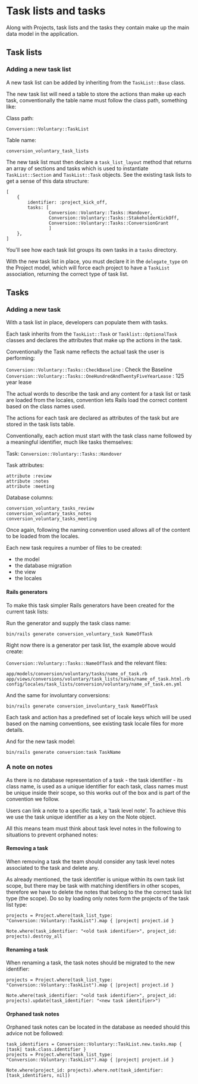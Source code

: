 # Task lists and tasks

Along with Projects, task lists and the tasks they contain make up the main data
model in the application.

## Task lists

### Adding a new task list

A new task list can be added by inheriting from the `TaskList::Base` class.

The new task list will need a table to store the actions than make up each task,
conventionally the table name must follow the class path, something like:

Class path:

```
Conversion::Voluntary::TaskList
```

Table name:

```
conversion_voluntary_task_lists
```

The new task list must then declare a `task_list_layout` method that returns an
array of sections and tasks which is used to instantiate `TaskList::Section` and
`TaskList::Task` objects. See the existing task lists to get a sense of this
data structure:

```
[
    {
        identifier: :project_kick_off,
        tasks: [
                Conversion::Voluntary::Tasks::Handover,
                Conversion::Voluntary::Tasks::StakeholderKickOff,
                Conversion::Voluntary::Tasks::ConversionGrant
                ]
    },
]
```

You'll see how each task list groups its own tasks in a `tasks` directory.

With the new task list in place, you must declare it in the `delegate_type` on
the Project model, which will force each project to have a `TaskList`
association, returning the correct type of task list.

## Tasks

### Adding a new task

With a task list in place, developers can populate them with tasks.

Each task inherits from the `TaskList::Task` or `Tasklist::OptionalTask` classes
and declares the attributes that make up the actions in the task.

Conventionally the Task name reflects the actual task the user is performing:

`Conversion::Voluntary::Tasks::CheckBaseline` : Check the Baseline
`Conversion::Voluntary::Tasks::OneHundredAndTwentyFiveYearLease` : 125 year
lease

The actual words to describe the task and any content for a task list or task
are loaded from the locales, convention lets Rails load the correct content
based on the class names used.

The actions for each task are declared as attributes of the task but are stored
in the task lists table.

Conventionally, each action must start with the task class name followed by a
meaningful identifier, much like tasks themselves:

Task: `Conversion::Voluntary::Tasks::Handover`

Task attributes:

```
attribute :review
attribute :notes
attribute :meeting
```

Database columns:

```
conversion_voluntary_tasks_review
conversion_voluntary_tasks_notes
conversion_voluntary_tasks_meeting
```

Once again, following the naming convention used allows all of the content to be
loaded from the locales.

Each new task requires a number of files to be created:

- the model
- the database migration
- the view
- the locales

#### Rails generators

To make this task simpler Rails generators have been created for the current
task lists:

Run the generator and supply the task class name:

```
bin/rails generate conversion_voluntary_task NameOfTask
```

Right now there is a generator per task list, the example above would create:

`Conversion::Voluntary::Tasks::NameOfTask` and the relevant files:

```
app/models/conversion/voluntary/tasks/name_of_task.rb
app/views/conversions/voluntary/task_lists/tasks/name_of_task.html.rb
config/locales/task_lists/conversion/voluntary/name_of_task.en.yml
```

And the same for involuntary conversions:

```
bin/rails generate conversion_involuntary_task NameOfTask
```

Each task and action has a predefined set of locale keys which will be used
based on the naming conventions, see existing task locale files for more
details.

And for the new task model:

```
bin/rails generate conversion:task TaskName
```

### A note on notes

As there is no database representation of a task - the task identifier - its
class name, is used as a unique identifier for each task, class names must be
unique inside their scope, so this works out of the box and is part of the
convention we follow.

Users can link a note to a specific task, a 'task level note'. To achieve this
we use the task unique identifier as a key on the Note object.

All this means team must think about task level notes in the following to
situations to prevent orphaned notes:

#### Removing a task

When removing a task the team should consider any task level notes associated to
the task and delete any.

As already mentioned, the task identifier is unique within its own task list
scope, but there may be task with matching identifiers in other scopes,
therefore we have to delete the notes that belong to the the correct task list
type (the scope). Do so by loading only notes form the projects of the task list
type:

```
projects = Project.where(task_list_type: "Conversion::Voluntary::TaskList").map { |project| project.id }

Note.where(task_identifier: "<old task identifier>", project_id: projects).destroy_all
```

#### Renaming a task

When renaming a task, the task notes should be migrated to the new identifier:

```
projects = Project.where(task_list_type: "Conversion::Voluntary::TaskList").map { |project| project.id }

Note.where(task_identifier: "<old task identifier>", project_id: projects).update(task_identifier: "<new task identifier>")
```

#### Orphaned task notes

Orphaned task notes can be located in the database as needed should this advice
not be followed:

```
task_identifiers = Conversion::Voluntary::TaskList.new.tasks.map { |task| task.class.identifier }
projects = Project.where(task_list_type: "Conversion::Voluntary::TaskList").map { |project| project.id }

Note.where(project_id: projects).where.not(task_identifier: [task_identifiers, nil])
```
